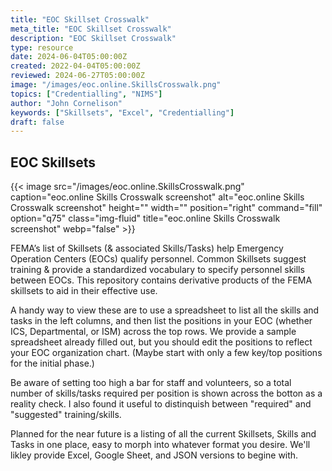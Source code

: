 ```yaml
---
title: "EOC Skillset Crosswalk"
meta_title: "EOC Skillset Crosswalk"
description: "EOC Skillset Crosswalk"
type: resource
date: 2024-06-04T05:00:00Z
created: 2022-04-04T05:00:00Z
reviewed: 2024-06-27T05:00:00Z
image: "/images/eoc.online.SkillsCrosswalk.png"
topics: ["Credentialling", "NIMS"]
author: "John Cornelison"
keywords: ["Skillsets", "Excel", "Credentialling"]
draft: false
---
```


## EOC Skillsets

{{< image src="/images/eoc.online.SkillsCrosswalk.png" caption="eoc.online Skills Crosswalk screenshot" alt="eoc.online Skills Crosswalk screenshot" height="" width="" position="right" command="fill" option="q75" class="img-fluid" title="eoc.online Skills Crosswalk screenshot"  webp="false" >}}

FEMA’s list of Skillsets (& associated Skills/Tasks) help Emergency Operation Centers (EOCs) qualify personnel. Common Skillsets suggest training & provide a standardized vocabulary to specify personnel skills between EOCs. This repository contains derivative products of the FEMA skillsets to aid in their effective use.

A handy way to view these are to use a spreadsheet to list all the skills and tasks in the left columns, and then list the positions in your EOC (whether ICS, Departmental, or ISM) across the top rows. We provide a sample spreadsheet already filled out, but you should edit the positions to reflect your EOC organization chart. (Maybe start with only a few key/top positions for the initial phase.)

Be aware of setting too high a bar for staff and volunteers, so a total number of skills/tasks required per position is shown across the botton as a reality check. I also found it useful to distinquish between "required" and "suggested" training/skills.

Planned for the near future is a listing of all the current Skillsets, Skills and Tasks in one place, easy to morph into whatever format you desire. We'll likley provide Excel, Google Sheet, and JSON versions to begine with.
